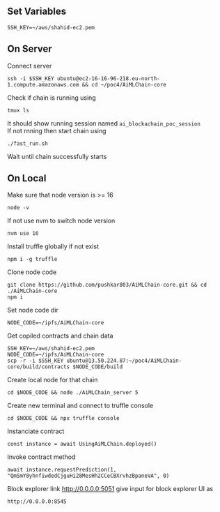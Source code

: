 ## Set Variables

    SSH_KEY=~/aws/shahid-ec2.pem

## On Server

Connect server

    ssh -i $SSH_KEY ubuntu@ec2-16-16-96-218.eu-north-1.compute.amazonaws.com && cd ~/poc4/AiMLChain-core

Check if chain is running using

    tmux ls

It should show running session named `ai_blockachain_poc_session` \
If not rnning then start chain using

    ./fast_run.sh

Wait until chain successfully starts

## On Local

Make sure that node version is >= 16

    node -v

If not use nvm to switch node version

    nvm use 16

Install truffle globally if not exist

    npm i -g truffle

Clone node code

    git clone https://github.com/pushkar803/AiMLChain-core.git && cd ./AiMLChain-core
    npm i

Set node code dir

    NODE_CODE=~/ipfs/AiMLChain-core

Get copiled contracts and chain data

    SSH_KEY=~/aws/shahid-ec2.pem
    NODE_CODE=~/ipfs/AiMLChain-core
    scp -r -i $SSH_KEY ubuntu@13.50.224.87:~/poc4/AiMLChain-core/build/contracts $NODE_CODE/build

Create local node for that chain

    cd $NODE_CODE && node ./AiMLChain_server 5

Create new terminal and connect to truffle console

    cd $NODE_CODE && npx truffle console

Instanciate contract

    const instance = await UsingAiMLChain.deployed()

Invoke contract method

    await instance.requestPrediction(1, "QmSmY8yhnfiwdedCjguHi28MesHh2CCeCBXrvhzBpaneVA", 0)

Block explorer link http://0.0.0.0:5051
give input for block explorer UI as

    http://0.0.0.0:8545

